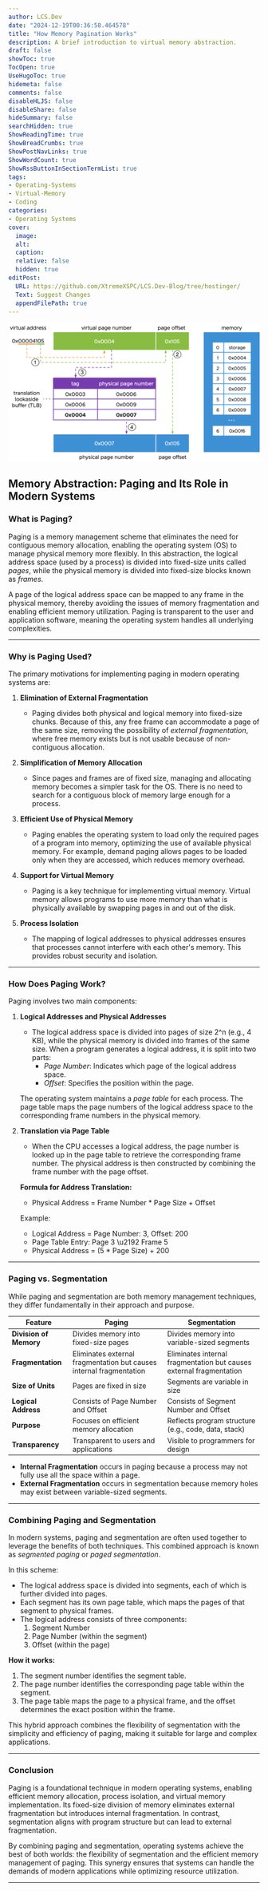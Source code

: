 ```yaml
---
author: LCS.Dev
date: "2024-12-19T00:36:58.464578"
title: "How Memory Pagination Works"
description: A brief introduction to virtual memory abstraction.
draft: false
showToc: true
TocOpen: true
UseHugoToc: true
hidemeta: false
comments: false
disableHLJS: false
disableShare: false
hideSummary: false
searchHidden: true
ShowReadingTime: true
ShowBreadCrumbs: true
ShowPostNavLinks: true
ShowWordCount: true
ShowRssButtonInSectionTermList: true
tags:
- Operating-Systems
- Virtual-Memory
- Coding
categories:
- Operating Systems
cover:
  image:
  alt:
  caption:
  relative: false
  hidden: true
editPost:
  URL: https://github.com/XtremeXSPC/LCS.Dev-Blog/tree/hostinger/
  Text: Suggest Changes
  appendFilePath: true
---
```


![Image Description](/images/virtual_memory_translation.png)

## Memory Abstraction: Paging and Its Role in Modern Systems

### What is Paging?

Paging is a memory management scheme that eliminates the need for contiguous memory allocation, enabling the operating system (OS) to manage physical memory more flexibly. In this abstraction, the logical address space (used by a process) is divided into fixed-size units called *pages*, while the physical memory is divided into fixed-size blocks known as *frames*.

A page of the logical address space can be mapped to any frame in the physical memory, thereby avoiding the issues of memory fragmentation and enabling efficient memory utilization. Paging is transparent to the user and application software, meaning the operating system handles all underlying complexities.

---

### Why is Paging Used?

The primary motivations for implementing paging in modern operating systems are:

1. **Elimination of External Fragmentation**
   - Paging divides both physical and logical memory into fixed-size chunks. Because of this, any free frame can accommodate a page of the same size, removing the possibility of *external fragmentation*, where free memory exists but is not usable because of non-contiguous allocation.

2. **Simplification of Memory Allocation**
   - Since pages and frames are of fixed size, managing and allocating memory becomes a simpler task for the OS. There is no need to search for a contiguous block of memory large enough for a process.

3. **Efficient Use of Physical Memory**
   - Paging enables the operating system to load only the required pages of a program into memory, optimizing the use of available physical memory. For example, demand paging allows pages to be loaded only when they are accessed, which reduces memory overhead.

4. **Support for Virtual Memory**
   - Paging is a key technique for implementing virtual memory. Virtual memory allows programs to use more memory than what is physically available by swapping pages in and out of the disk.

5. **Process Isolation**
   - The mapping of logical addresses to physical addresses ensures that processes cannot interfere with each other's memory. This provides robust security and isolation.

---

### How Does Paging Work?

Paging involves two main components:

1. **Logical Addresses and Physical Addresses**
   - The logical address space is divided into pages of size 2^n (e.g., 4 KB), while the physical memory is divided into frames of the same size. When a program generates a logical address, it is split into two parts:
     - *Page Number*: Indicates which page of the logical address space.
     - *Offset*: Specifies the position within the page.

   The operating system maintains a *page table* for each process. The page table maps the page numbers of the logical address space to the corresponding frame numbers in the physical memory.

2. **Translation via Page Table**
   - When the CPU accesses a logical address, the page number is looked up in the page table to retrieve the corresponding frame number. The physical address is then constructed by combining the frame number with the page offset.

   **Formula for Address Translation:**
   - Physical Address = Frame Number \* Page Size + Offset

   Example:
   - Logical Address = Page Number: 3, Offset: 200
   - Page Table Entry: Page 3 \u2192 Frame 5
   - Physical Address = (5 * Page Size) + 200

---

### Paging vs. Segmentation

While paging and segmentation are both memory management techniques, they differ fundamentally in their approach and purpose.

| Feature              | Paging                                | Segmentation                          |
|----------------------|---------------------------------------|---------------------------------------|
| **Division of Memory** | Divides memory into fixed-size pages  | Divides memory into variable-sized segments |
| **Fragmentation**    | Eliminates external fragmentation but causes internal fragmentation | Eliminates internal fragmentation but causes external fragmentation |
| **Size of Units**    | Pages are fixed in size              | Segments are variable in size         |
| **Logical Address**  | Consists of Page Number and Offset   | Consists of Segment Number and Offset |
| **Purpose**          | Focuses on efficient memory allocation | Reflects program structure (e.g., code, data, stack) |
| **Transparency**     | Transparent to users and applications| Visible to programmers for design     |

- **Internal Fragmentation** occurs in paging because a process may not fully use all the space within a page.
- **External Fragmentation** occurs in segmentation because memory holes may exist between variable-sized segments.

---

### Combining Paging and Segmentation

In modern systems, paging and segmentation are often used together to leverage the benefits of both techniques. This combined approach is known as *segmented paging* or *paged segmentation*.

In this scheme:
- The logical address space is divided into segments, each of which is further divided into pages.
- Each segment has its own page table, which maps the pages of that segment to physical frames.
- The logical address consists of three components:
  1. Segment Number
  2. Page Number (within the segment)
  3. Offset (within the page)

**How it works:**
1. The segment number identifies the segment table.
2. The page number identifies the corresponding page table within the segment.
3. The page table maps the page to a physical frame, and the offset determines the exact position within the frame.

This hybrid approach combines the flexibility of segmentation with the simplicity and efficiency of paging, making it suitable for large and complex applications.

---

### Conclusion

Paging is a foundational technique in modern operating systems, enabling efficient memory allocation, process isolation, and virtual memory implementation. Its fixed-size division of memory eliminates external fragmentation but introduces internal fragmentation. In contrast, segmentation aligns with program structure but can lead to external fragmentation.

By combining paging and segmentation, operating systems achieve the best of both worlds: the flexibility of segmentation and the efficient memory management of paging. This synergy ensures that systems can handle the demands of modern applications while optimizing resource utilization.


---


